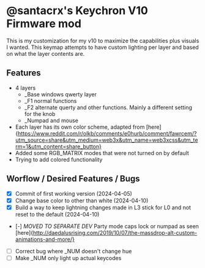 # @santacrx's Keychron V10 Firmware mod
This is my customization for my v10 to maximize the capabilities plus visuals I wanted. This keymap attempts to have custom lighting per layer and based on what the layer contents are.

## Features
* 4 layers
  * _Base windows qwerty layer
  * _F1 normal functions
  * _F2 alternate querty and other functions. Mainly a different setting for the knob
  * _Numpad and mouse
* Each layer has its own color scheme, adapted from [here]{https://www.reddit.com/r/olkb/comments/e0hurb/comment/fawrcem/?utm_source=share&utm_medium=web3x&utm_name=web3xcss&utm_term=1&utm_content=share_button}
* Added some RGB_MATRIX modes that were not turned on by default
* Trying to add colored functionality

## Worflow / Desired Features / Bugs
- [x] Commit of first working version (2024-04-05)
- [x] Change base color to other than white (2024-04-10)
- [x] Build a way to keep lightning changes made in L3 stick for L0 and not reset to the default (2024-04-10)
- [-] *MOVED TO SEPARATE DEV* Party mode caps lock or numpad as seen [here]{http://daedalusrising.com/2019/10/07/the-massdrop-alt-custom-animations-and-more/}
- [ ] Correct bug where _NUM doesn't change hue
- [ ] Make _NUM only light up actual keycodes
